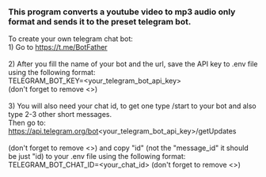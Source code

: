### This program converts a youtube video to mp3 audio only format and sends it to the preset telegram bot.

To create your own telegram chat bot:
<br>1) Go to https://t.me/BotFather<br>
<br>2) After you fill the name of your bot and the url, save the API key to .env file using the following format:
<br>TELEGRAM_BOT_KEY=<your_telegram_bot_api_key><br>
(don't forget to remove <>)<br>
<br>3) You will also need your chat id, to get one type /start to your bot and also type 2-3 other short messages.
<br>Then go to:
https://api.telegram.org/bot<your_telegram_bot_api_key>/getUpdates<br>
<br>(don't forget to remove <>)
and copy "id" (not the "message_id" it should be just "id) to your .env file using the following format:
TELEGRAM_BOT_CHAT_ID=<your_chat_id>
(don't forget to remove <>)